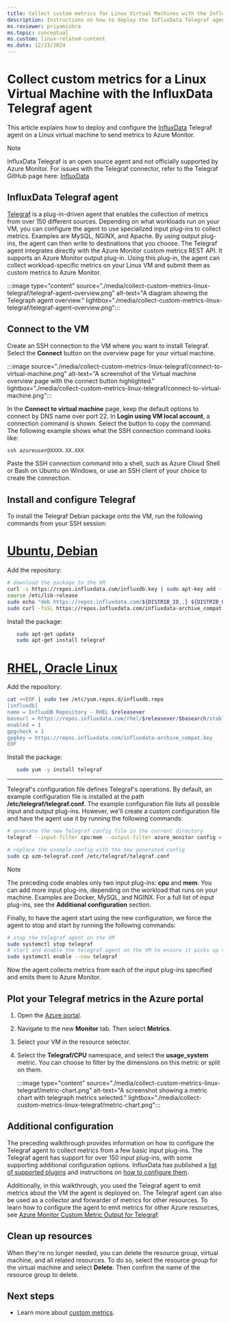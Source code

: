 ```yaml
---
title: Collect custom metrics for Linux Virtual Machines with the InfluxData Telegraf agent
description: Instructions on how to deploy the InfluxData Telegraf agent on a Linux VM in Azure and configure the agent to publish metrics to Azure Monitor.
ms.reviewer: priyamishra
ms.topic: conceptual
ms.custom: linux-related-content
ms.date: 12/23/2024
---
```

# Collect custom metrics for a Linux Virtual Machine with the InfluxData Telegraf agent


This article explains how to deploy and configure the [InfluxData](https://www.influxdata.com/) Telegraf agent on a Linux virtual machine to send metrics to Azure Monitor.

> [!NOTE]
> InfluxData Telegraf is an open source agent and not officially supported by Azure Monitor. For issues with the Telegraf connector,  refer to the Telegraf GitHub page here: [InfluxData](https://github.com/influxdata/telegraf)

## InfluxData Telegraf agent

[Telegraf](https://docs.influxdata.com/telegraf/) is a plug-in-driven agent that enables the collection of metrics from over 150 different sources. Depending on what workloads run on your VM, you can configure the agent to use specialized input plug-ins to collect metrics. Examples are MySQL, NGINX, and Apache. By using output plug-ins, the agent can then write to destinations that you choose. The Telegraf agent integrates directly with the Azure Monitor custom metrics REST API. It supports an Azure Monitor output plug-in. Using this plug-in, the agent can collect workload-specific metrics on your Linux VM and submit them as custom metrics to Azure Monitor.

:::image type="content" source="./media/collect-custom-metrics-linux-telegraf/telegraf-agent-overview.png" alt-text="A diagram showing the Telegraph agent overview." lightbox="./media/collect-custom-metrics-linux-telegraf/telegraf-agent-overview.png":::

## Connect to the VM

Create an SSH connection to the VM where you want to install Telegraf. Select the **Connect** button on the overview page for your virtual machine.

:::image source="./media/collect-custom-metrics-linux-telegraf/connect-to-virtual-machine.png" alt-text="A screenshot of the Virtual machine overview page with the connect button highlighted." lightbox="./media/collect-custom-metrics-linux-telegraf/connect-to-virtual-machine.png":::

In the **Connect to virtual machine** page, keep the default options to connect by DNS name over port 22. In **Login using VM local account**, a connection command is shown. Select the button to copy the command. The following example shows what the SSH connection command looks like:

```cmd
ssh azureuser@XXXX.XX.XXX
```
Paste the SSH connection command into a shell, such as Azure Cloud Shell or Bash on Ubuntu on Windows, or use an SSH client of your choice to create the connection.

## Install and configure Telegraf

To install the Telegraf Debian package onto the VM, run the following commands from your SSH session:

# [Ubuntu, Debian](#tab/ubuntu)

Add the repository:

```bash
# download the package to the VM
curl -s https://repos.influxdata.com/influxdb.key | sudo apt-key add -
source /etc/lsb-release
sudo echo "deb https://repos.influxdata.com/${DISTRIB_ID,,} ${DISTRIB_CODENAME} stable" | sudo tee /etc/apt/sources.list.d/influxdb.list
sudo curl -fsSL https://repos.influxdata.com/influxdata-archive_compat.key | sudo apt-key --keyring /etc/apt/trusted.gpg.d/influxdata-archive_compat.gpg add
```
Install the package:

```bash
   sudo apt-get update
   sudo apt-get install telegraf
```
# [RHEL, Oracle Linux](#tab/redhat)

Add the repository:

```bash
cat <<EOF | sudo tee /etc/yum.repos.d/influxdb.repo
[influxdb]
name = InfluxDB Repository - RHEL $releasever
baseurl = https://repos.influxdata.com/rhel/$releasever/$basearch/stable
enabled = 1
gpgcheck = 1
gpgkey = https://repos.influxdata.com/influxdata-archive_compat.key
EOF
```
Install the package:

```bash
   sudo yum -y install telegraf
```
---
Telegraf's configuration file defines Telegraf's operations. By default, an example configuration file is installed at the path **/etc/telegraf/telegraf.conf**. The example configuration file lists all possible input and output plug-ins. However, we'll create a custom configuration file and have the agent use it by running the following commands:

```bash
# generate the new Telegraf config file in the current directory
telegraf --input-filter cpu:mem --output-filter azure_monitor config > azm-telegraf.conf

# replace the example config with the new generated config
sudo cp azm-telegraf.conf /etc/telegraf/telegraf.conf
```

> [!NOTE]
> The preceding code enables only two input plug-ins: **cpu** and **mem**. You can add more input plug-ins, depending on the workload that runs on your machine. Examples are Docker, MySQL, and NGINX. For a full list of input plug-ins, see the **Additional configuration** section.

Finally, to have the agent start using the new configuration, we force the agent to stop and start by running the following commands:

```bash
# stop the telegraf agent on the VM
sudo systemctl stop telegraf
# start and enable the telegraf agent on the VM to ensure it picks up the latest configuration
sudo systemctl enable --now telegraf
```
Now the agent collects metrics from each of the input plug-ins specified and emits them to Azure Monitor.

## Plot your Telegraf metrics in the Azure portal

1. Open the [Azure portal](https://portal.azure.com).

1. Navigate to the new **Monitor** tab. Then select **Metrics**.

1. Select your VM in the resource selector.

1. Select the **Telegraf/CPU** namespace, and select the **usage_system** metric. You can choose to filter by the dimensions on this metric or split on them.

    :::image type="content" source="./media/collect-custom-metrics-linux-telegraf/metric-chart.png" alt-text="A screenshot showing a metric chart with telegraph metrics selected." lightbox="./media/collect-custom-metrics-linux-telegraf/metric-chart.png":::

## Additional configuration

The preceding walkthrough provides information on how to configure the Telegraf agent to collect metrics from a few basic input plug-ins. The Telegraf agent has support for over 150 input plug-ins, with some supporting additional configuration options. InfluxData has published a [list of supported plugins](https://docs.influxdata.com/telegraf/v1.15/plugins/inputs/) and instructions on [how to configure them](https://docs.influxdata.com/telegraf/v1.15/administration/configuration/).

Additionally, in this walkthrough, you used the Telegraf agent to emit metrics about the VM the agent is deployed on. The Telegraf agent can also be used as a collector and forwarder of metrics for other resources. To learn how to configure the agent to emit metrics for other Azure resources, see [Azure Monitor Custom Metric Output for Telegraf](https://github.com/influxdata/telegraf/blob/4b2e2c5263bb8bd030d2ae101438810c1af61945/plugins/outputs/azure_monitor/README.md).

## Clean up resources

When they're no longer needed, you can delete the resource group, virtual machine, and all related resources. To do so, select the resource group for the virtual machine and select **Delete**. Then confirm the name of the resource group to delete.

## Next steps
- Learn more about [custom metrics](./metrics-custom-overview.md).
